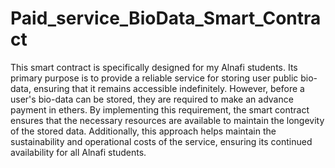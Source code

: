 # Paid_service_BioData_Smart_Contract

This smart contract is specifically designed for my Alnafi students. Its primary purpose is to provide a reliable service for storing user public bio-data, ensuring that it remains accessible indefinitely. However, before a user's bio-data can be stored, they are required to make an advance payment in ethers. By implementing this requirement, the smart contract ensures that the necessary resources are available to maintain the longevity of the stored data. Additionally, this approach helps maintain the sustainability and operational costs of the service, ensuring its continued availability for all Alnafi students.
